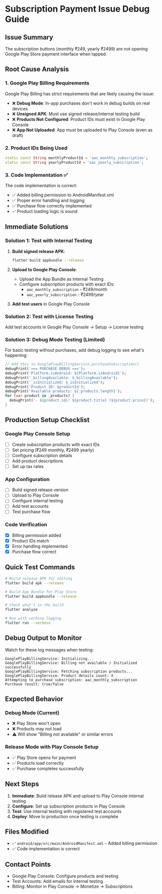 # Subscription Payment Issue Debug Guide

## Issue Summary
The subscription buttons (monthly ₹249, yearly ₹2499) are not opening Google Play Store payment interface when tapped.

## Root Cause Analysis

### 1. Google Play Billing Requirements
Google Play Billing has strict requirements that are likely causing the issue:

- ❌ **Debug Mode**: In-app purchases don't work in debug builds on real devices
- ❌ **Unsigned APK**: Must use signed release/internal testing build
- ❌ **Products Not Configured**: Product IDs must exist in Google Play Console
- ❌ **App Not Uploaded**: App must be uploaded to Play Console (even as draft)

### 2. Product IDs Being Used
```dart
static const String monthlyProductId = 'aac_monthly_subscription';
static const String yearlyProductId = 'aac_yearly_subscription';
```

### 3. Code Implementation ✅
The code implementation is correct:
- ✅ Added billing permission to AndroidManifest.xml
- ✅ Proper error handling and logging
- ✅ Purchase flow correctly implemented
- ✅ Product loading logic is sound

## Immediate Solutions

### Solution 1: Test with Internal Testing
1. **Build signed release APK**:
   ```bash
   flutter build appbundle --release
   ```

2. **Upload to Google Play Console**:
   - Upload the App Bundle as Internal Testing
   - Configure subscription products with exact IDs:
     - `aac_monthly_subscription` - ₹249/month
     - `aac_yearly_subscription` - ₹2499/year

3. **Add test users** in Google Play Console

### Solution 2: Test with License Testing
Add test accounts in Google Play Console → Setup → License testing

### Solution 3: Debug Mode Testing (Limited)
For basic testing without purchases, add debug logging to see what's happening:

```dart
// Add this to GooglePlayBillingService.purchaseSubscription()
debugPrint('=== PURCHASE DEBUG ===');
debugPrint('Platform.isAndroid: ${Platform.isAndroid}');
debugPrint('_billingAvailable: $_billingAvailable');
debugPrint('_isInitialized: $_isInitialized');
debugPrint('Product ID: $productId');
debugPrint('Available products: ${_products.length}');
for (var product in _products) {
  debugPrint('- ${product.id}: ${product.title} (${product.price})');
}
```

## Production Setup Checklist

### Google Play Console Setup
- [ ] Create subscription products with exact IDs
- [ ] Set pricing (₹249 monthly, ₹2499 yearly)
- [ ] Configure subscription details
- [ ] Add product descriptions
- [ ] Set up tax rates

### App Configuration
- [ ] Build signed release version
- [ ] Upload to Play Console
- [ ] Configure internal testing
- [ ] Add test accounts
- [ ] Test purchase flow

### Code Verification
- [x] Billing permission added
- [x] Product IDs match
- [x] Error handling implemented
- [x] Purchase flow correct

## Quick Test Commands

```bash
# Build release APK for testing
flutter build apk --release

# Build App Bundle for Play Store
flutter build appbundle --release

# Check what's in the build
flutter analyze

# Run with verbose logging
flutter run --verbose
```

## Debug Output to Monitor

Watch for these log messages when testing:
```
GooglePlayBillingService: Initializing...
GooglePlayBillingService: Billing not available / Initialized successfully
GooglePlayBillingService: Fetching subscription products...
GooglePlayBillingService: Product details count: X
Attempting to purchase subscription: aac_monthly_subscription
Purchase result: true/false
```

## Expected Behavior

### Debug Mode (Current)
- ❌ Play Store won't open
- ❌ Products may not load
- ⚠️ Will show "Billing not available" or similar errors

### Release Mode with Play Console Setup
- ✅ Play Store opens for payment
- ✅ Products load correctly
- ✅ Purchase completes successfully

## Next Steps

1. **Immediate**: Build release APK and upload to Play Console internal testing
2. **Configure**: Set up subscription products in Play Console
3. **Test**: Use internal testing with registered test accounts
4. **Deploy**: Move to production once testing is complete

## Files Modified
- ✅ `android/app/src/main/AndroidManifest.xml` - Added billing permission
- ✅ Code implementation is correct

## Contact Points
- Google Play Console: Configure products and testing
- Test Accounts: Add emails for internal testing
- Billing: Monitor in Play Console → Monetize → Subscriptions
